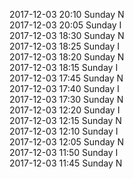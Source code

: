 2017-12-03 20:10 Sunday  N  
2017-12-03 20:05 Sunday  I  
2017-12-03 18:30 Sunday  N  
2017-12-03 18:25 Sunday  I  
2017-12-03 18:20 Sunday  N  
2017-12-03 18:15 Sunday  I  
2017-12-03 17:45 Sunday  N  
2017-12-03 17:40 Sunday  I  
2017-12-03 17:30 Sunday  N  
2017-12-03 12:20 Sunday  I  
2017-12-03 12:15 Sunday  N  
2017-12-03 12:10 Sunday  I  
2017-12-03 12:05 Sunday  N  
2017-12-03 11:50 Sunday  I  
2017-12-03 11:45 Sunday  N  
